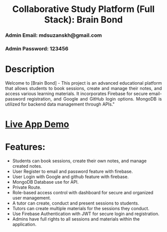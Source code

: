 <h1 align="center">Collaborative Study Platform (Full Stack): Brain Bond</h1>

<h3 align="justify">
    Admin Email: mdsuzanskh@gmail.com
</h3>
<h3 align="justify">    
    Admin Password: 123456
</h3>


# Description
<p align="justify">
    Welcome to [Brain Bond] - This project is an advanced educational platform that allows students to book sessions, create and manage their notes, and access various learning materials. It incorporates Firebase for secure email-password registration, and Google and GitHub login options. MongoDB is utilized for backend data management through APIs."
</p>

# <a href="https://brainbond-e920d.web.app" target="_blank">Live App Demo</a>
 
# Features:
- Students can book sessions, create their own notes, and manage created notes.
- User Register to email and password feature with firebase.
- User Login with Google and github feature with firebase.
- MongoDB Database use for API.
- Private Route.
- Role-based access control with dashboard for secure and organized user management.
- A tutor can create, conduct and present sessions to students.
- Tutors can create multiple materials for the sessions they conduct.
- Use Firebase Authentication with JWT for secure login and registration.
- Admins have full rights to all sessions and materials within the application.
